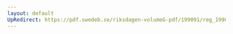 ```yaml
---
layout: default
UpRedirect: https://pdf.swedeb.se/riksdagen-volumeG-pdf/199091/reg_199091/reg_199091_0620.pdf
---
```

